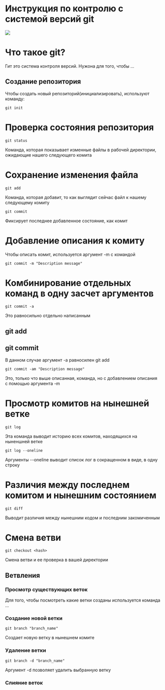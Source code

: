 # **Инструкция по контролю с системой версий git**
![](git.jpg)
# Что такое git?

Гит это система контроля версий. Нужона для того, чтобы ...

## Создание репозитория

Чтобы создать новый репозиторий(инициализировать), используют команду:

    git init

# Проверка состояния репозитория

    git status

Команда, которая показывает изменные файлы в рабочей директории, ожидающие нашего следующего комита

# Сохранение изменения файла 

    git add

Команда, которая добавит, то как выглядит сейчас файл к нашему следующему комиту

    git commit

Фиксирует последнее добавленное состояние, как комит

# Добавление описания к комиту

Чтобы описать комит, используется аргумент -m
с командой

    git commit -m "Description message"

# Комбинирование отдельных команд в одну засчет аргументов

    git commit -a

Это равносильно отдельно написанным 

## git add

## git commit

В данном случае аргумент -a равносилен git add

    git commit -am "Description message"

Это, только что выше описанная, команда, но с добавлением описания с помощью аргумента -m

# Просмотр комитов на нынешней ветке

    git log

Эта команда выводит историю всех комитов, находящихся на ныненшней ветке

    git log --oneline

Аргументы --oneline выводит список лог в сокращенном в виде, в одну строку

# Различия между последнем комитом и нынешним состоянием

    git diff

Выводит различия между нынешним кодом и последним закомиченным

# Cмена ветви

    git checkout <hash>

Смена ветви и ее проверка в вашей директории

## Ветвления

### Просмотр существующих веток

Для того, чтобы посмотреть какие ветки созданы используется команда ...

### Создание новой ветки

    git branch "branch_name"

Создает новую ветку в нынешнем комите

### Удаление ветки

    git branch -d "branch_name"

Аргумент -d позволяет удалить выбранную ветку

### Слияние веток
